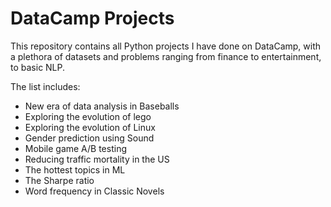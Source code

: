 # DataCamp Projects
This repository contains all Python projects I have done on DataCamp, with a plethora of datasets and problems ranging from finance to entertainment, to basic NLP.


The list includes:
- New era of data analysis in Baseballs
- Exploring the evolution of lego
- Exploring the evolution of Linux
- Gender prediction using Sound
- Mobile game A/B testing
- Reducing traffic mortality in the US
- The hottest topics in ML
- The Sharpe ratio
- Word frequency in Classic Novels
